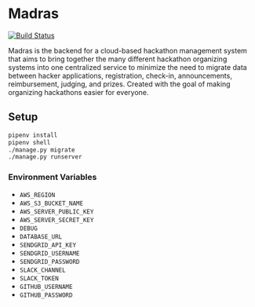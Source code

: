 # Madras

[![Build Status](https://travis-ci.org/TotalityHacks/madras.svg?branch=master)](https://travis-ci.org/TotalityHacks/madras)

Madras is the backend for a cloud-based hackathon management system that aims to bring together the many different hackathon organizing systems into one centralized service to minimize the need to migrate data between hacker applications, registration, check-in, announcements, reimbursement, judging, and prizes.  Created with the goal of making organizing hackathons easier for everyone.

## Setup

```bash
pipenv install
pipenv shell
./manage.py migrate
./manage.py runserver
```

### Environment Variables

- `AWS_REGION`
- `AWS_S3_BUCKET_NAME`
- `AWS_SERVER_PUBLIC_KEY`
- `AWS_SERVER_SECRET_KEY`
- `DEBUG`
- `DATABASE_URL`
- `SENDGRID_API_KEY`
- `SENDGRID_USERNAME`
- `SENDGRID_PASSWORD`
- `SLACK_CHANNEL`
- `SLACK_TOKEN`
- `GITHUB_USERNAME`
- `GITHUB_PASSWORD`
